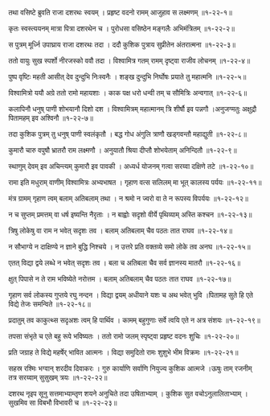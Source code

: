 तथा वसिष्टे ब्रुवति राजा दशरथः स्वयम् ।
प्रहृष्ट वदनो रामम् आजुहाव स लक्ष्मणम् ॥१-२२-१॥

कृतः स्वस्त्ययनम् मात्रा पित्रा दशरथेन च ।
पुरोधसा वसिष्ठेन मङ्गलैः अभिमंत्रितम् ॥१-२२-२॥

स पुत्रम् मूर्ध्नि उपाघ्राय राजा दशरथः तदा ।
ददौ कुशिक पुत्राय सुप्रीतेन अंतरात्मना ॥१-२२-३॥

ततो वायुः सुख स्पर्शो नीरजस्को ववौ तदा ।
विश्वामित्र गतम् रामम् दृष्ट्वा राजीव लोचनम् ॥१-२२-४॥

पुष्प वृष्टिः महती आसीत् देव दुन्दुभि निःस्वनैः ।
शङ्ख दुन्दुभि निर्घोषः प्रयाते तु महात्मनि ॥१-२२-५॥

विश्वामित्रो ययौ अग्रे ततो रामो महायशाः ।
काक पक्ष धरो धन्वी तम् च सौमित्रिः अन्वगात् ॥१-२२-६॥

कलापिनौ धनुष् पाणी शोभयानौ दिशो दश ।
विश्वामित्रम् महात्मानम् त्रि शीर्षौ इव पन्नगौ ।अनुजग्मतुः अक्षुद्रौ पितामहम् इव अश्विनौ ॥१-२२-७॥

तदा कुशिक पुत्रम् तु धनुष् पाणी स्वलंकृतौ ।
बद्ध गोध अंगुलि त्राणौ खड्गवन्तौ महाद्युती ॥१-२२-८॥

कुमारौ चारु वपुषौ भ्रातरौ राम लक्ष्मणौ ।
अनुयातौ श्रिया दीप्तौ शोभयेताम् अनिन्दितौ ॥१-२२-९॥

स्थाणुम् देवम् इव अचिन्त्यम् कुमारौ इव पावकी ।
अध्यर्ध योजनम् गत्वा सरय्वा दक्षिणे तटे ॥१-२२-१०॥

रामा इति मधुराम् वाणीम् विश्वामित्रः अभ्यभाषत ।
गृहाण वत्स सलिलम् मा भूत् कालस्य पर्ययः ॥१-२२-११॥

मंत्र ग्रामम् गृहाण त्वम् बलाम् अतिबलाम् तथा ।
न श्रमो न ज्वरो वा ते न रूपस्य विपर्ययः ॥१-२२-१२॥

न च सुप्तम् प्रमत्तम् वा धर्ष इष्यन्ति नैरृताः ।
न बाह्वोः सदृशो वीर्ये पृथिव्याम् अस्ति कश्चन ॥१-२२-१३॥

त्रिषु लोकेषु वा राम न भवेत् सदृशः तव ।
बलाम् अतिबलाम् चैव पठतः तात राघव ॥१-२२-१४॥

न सौभाग्ये न दाक्षिण्ये न ज्ञाने बुद्धि निश्चये ।
न उत्तरे प्रति वक्तव्ये समो लोके तव अनघ ॥१-२२-१५॥

एतत् विद्या द्वये लब्धे न भवेत् सदृशः तव ।
बला च अतिबला चैव सर्व ज्ञानस्य मातरौ ॥१-२२-१६॥

क्षुत् पिपासे न ते राम भविष्येते नरोत्तम ।
बलाम् अतिबलाम् चैव पठतः तात राघव ॥१-२२-१७॥

गृहाण सर्व लोकस्य गुप्तये रघु नन्दन ।
विद्या द्वयम् अधीयाने यशः च अथ भवेत् भुवि ।पितामह सुते हि एते विद्ये तेजः समन्विते ॥१-२२-१८॥

प्रदातुम् तव काकुत्थ्स सदृअशः त्वम् हि पार्थिव ।
कामम् बहुगुणाः सर्वे त्वयि एते न अत्र संशयः ॥१-२२-१९॥

तपसा संभृते च एते बहु रूपे भविष्यतः ।
ततो रामो जलम् स्पृष्ट्वा प्रहृष्ट वदनः शुचिः ॥१-२२-२०॥

प्रति जग्राह ते विद्ये महर्षेर् भावित आत्मनः ।
विद्या समुदितो रामः शुशुभे भीम विक्रमः ॥१-२२-२१॥

सहस्र रश्मिः भग्वान् शरदीव दिवाकरः ।
गुरु कार्याणि सर्वाणि नियुज्य कुशिक आत्मजे ।ऊषुः ताम् रजनीम् तत्र सरय्वाम् सुसुखम् त्रयः ॥१-२२-२२॥

दशरथ नृइप सूनु सत्तमाभ्याम्तृण शयने अनुचिते तदा उषिताभ्याम् ।
कुशिक सुत वचोऽनुलालिताभ्याम् ।सुखमिव सा विबभौ विभावरी च ॥१-२२-२३॥

